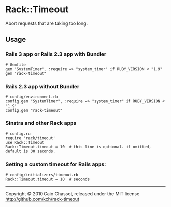 Rack::Timeout
=============

Abort requests that are taking too long.


Usage
-----

### Rails 3 app or Rails 2.3 app with Bundler

    # Gemfile
    gem "SystemTimer", :require => "system_timer" if RUBY_VERSION < "1.9"
    gem "rack-timeout"


### Rails 2.3 app without Bundler

    # config/environment.rb
    config.gem "SystemTimer", :require => "system_timer" if RUBY_VERSION < "1.9"
    config.gem "rack-timeout"


### Sinatra and other Rack apps

    # config.ru
    require 'rack/timeout'
    use Rack::Timeout
    Rack::Timeout.timeout = 10  # this line is optional. if omitted, default is 30 seconds.


### Setting a custom timeout for Rails apps:

    # config/initializers/timeout.rb
    Rack::Timeout.timeout = 10  # seconds


---
Copyright © 2010 Caio Chassot, released under the MIT license
<http://github.com/kch/rack-timeout>
